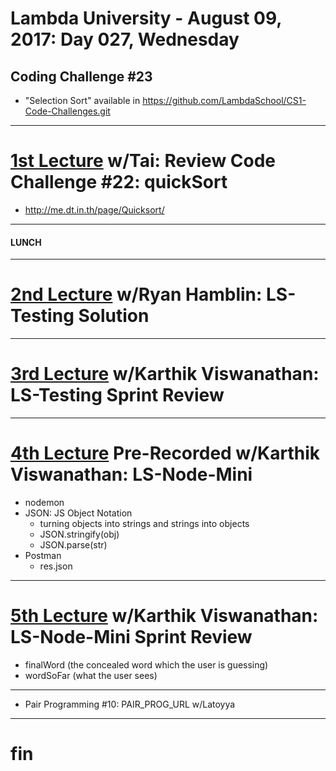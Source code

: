 # Lambda University - August 09, 2017: Day 027, Wednesday
## Coding Challenge #23
- "Selection Sort" available in https://github.com/LambdaSchool/CS1-Code-Challenges.git
***
# [1st Lecture](VIDEO_RECORDED_NOT_POSTED) w/Tai: Review Code Challenge #22: quickSort
- http://me.dt.in.th/page/Quicksort/

***
#### LUNCH
***
# [2nd Lecture](VIDEO_RECORDED_NOT_POSTED) w/Ryan Hamblin: LS-Testing Solution
***
# [3rd Lecture](VIDEO_RECORDED_NOT_POSTED) w/Karthik Viswanathan: LS-Testing Sprint Review
***
# [4th Lecture](https://youtu.be/K1RkG_irE9I) Pre-Recorded w/Karthik Viswanathan: LS-Node-Mini
- nodemon
- JSON: JS Object Notation
  - turning objects into strings and strings into objects
  - JSON.stringify(obj)
  - JSON.parse(str)
- Postman
  - res.json

***
# [5th Lecture](https://youtu.be/PZSWGzUCET8) w/Karthik Viswanathan: LS-Node-Mini Sprint Review
- finalWord (the concealed word which the user is guessing)
- wordSoFar (what the user sees)

***
- Pair Programming #10: PAIR_PROG_URL w/Latoyya

***
# fin
